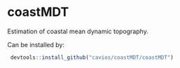 # coastMDT
Estimation of coastal mean dynamic topography.

Can be installed by: 
```R
 devtools::install_github("cavios/coastMDT/coastMDT")
 ```
